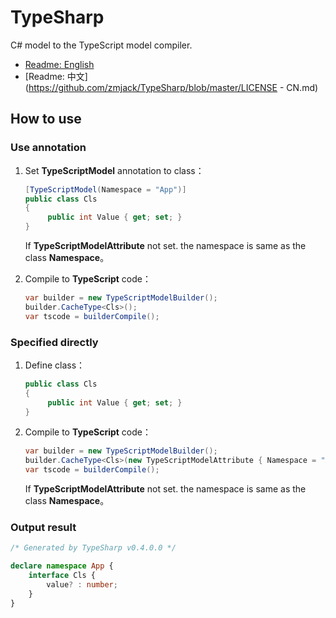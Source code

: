 # TypeSharp

C# model to the TypeScript model compiler.

- [Readme: English](https://github.com/zmjack/TypeSharp/blob/master/LICENSE.md)
- [Readme: 中文](https://github.com/zmjack/TypeSharp/blob/master/LICENSE - CN.md)



## How to use

### Use annotation

1. Set **TypeScriptModel** annotation to class：

   ```C#
   [TypeScriptModel(Namespace = "App")]
   public class Cls
   {
        public int Value { get; set; }
   }
   ```

   If **TypeScriptModelAttribute** not set. the namespace is same as the class **Namespace**。

2. Compile to **TypeScript** code：

   ```C#
   var builder = new TypeScriptModelBuilder();
   builder.CacheType<Cls>();
   var tscode = builderCompile();
   ```

   

### Specified directly

1. Define class：

   ```C#
   public class Cls
   {
        public int Value { get; set; }
   }
   ```

2. Compile to **TypeScript** code：

   ```C#
   var builder = new TypeScriptModelBuilder();
   builder.CacheType<Cls>(new TypeScriptModelAttribute { Namespace = "App" });
   var tscode = builderCompile();
   ```

   If **TypeScriptModelAttribute** not set. the namespace is same as the class **Namespace**。



### Output result

```typescript
/* Generated by TypeSharp v0.4.0.0 */

declare namespace App {
    interface Cls {
        value? : number;
    }
}
```

